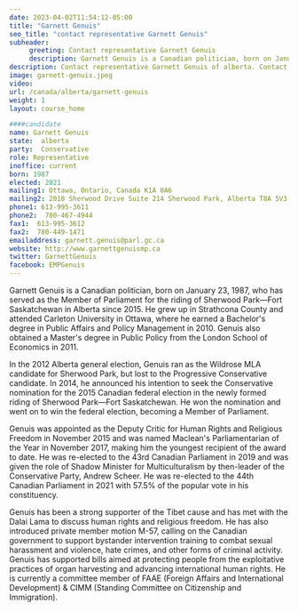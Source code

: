 ```yaml
---
date: 2023-04-02T11:54:12-05:00
title: "Garnett Genuis"
seo_title: "contact representative Garnett Genuis"
subheader:
     greeting: Contact representative Garnett Genuis
     description: Garnett Genuis is a Canadian politician, born on January 23, 1987, who has served as the Member of Parliament for the riding of Sherwood Park—Fort Saskatchewan in Alberta since 2015.
description: Contact representative Garnett Genuis of alberta. Contact information for Garnett Genuis includes email address, phone number, and mailing address.
image: garnett-genuis.jpeg
video:
url: /canada/alberta/garnett-genuis
weight: 1
layout: course_home

####candidate
name: Garnett Genuis
state:	alberta
party:	Conservative
role: Representative
inoffice: current
born: 1987
elected: 2021
mailing1: Ottawa, Ontario, Canada K1A 0A6
mailing2: 2018 Sherwood Drive Suite 214 Sherwood Park, Alberta T8A 5V3
phone1: 613-995-3611
phone2:  780-467-4944
fax1:  613-995-3612
fax2:  780-449-1471
emailaddress: garnett.genuis@parl.gc.ca
website: http://www.garnettgenuismp.ca
twitter: GarnettGenuis
facebook: EMPGenuis
---
```


Garnett Genuis is a Canadian politician, born on January 23, 1987, who has served as the Member of Parliament for the riding of Sherwood Park—Fort Saskatchewan in Alberta since 2015. He grew up in Strathcona County and attended Carleton University in Ottawa, where he earned a Bachelor's degree in Public Affairs and Policy Management in 2010. Genuis also obtained a Master's degree in Public Policy from the London School of Economics in 2011.

In the 2012 Alberta general election, Genuis ran as the Wildrose MLA candidate for Sherwood Park, but lost to the Progressive Conservative candidate. In 2014, he announced his intention to seek the Conservative nomination for the 2015 Canadian federal election in the newly formed riding of Sherwood Park—Fort Saskatchewan. He won the nomination and went on to win the federal election, becoming a Member of Parliament.

Genuis was appointed as the Deputy Critic for Human Rights and Religious Freedom in November 2015 and was named Maclean's Parliamentarian of the Year in November 2017, making him the youngest recipient of the award to date. He was re-elected to the 43rd Canadian Parliament in 2019 and was given the role of Shadow Minister for Multiculturalism by then-leader of the Conservative Party, Andrew Scheer. He was re-elected to the 44th Canadian Parliament in 2021 with 57.5% of the popular vote in his constituency.

Genuis has been a strong supporter of the Tibet cause and has met with the Dalai Lama to discuss human rights and religious freedom. He has also introduced private member motion M-57, calling on the Canadian government to support bystander intervention training to combat sexual harassment and violence, hate crimes, and other forms of criminal activity. Genuis has supported bills aimed at protecting people from the exploitative practices of organ harvesting and advancing international human rights. He is currently a committee member of FAAE (Foreign Affairs and International Development) & CIMM (Standing Committee on Citizenship and Immigration).
